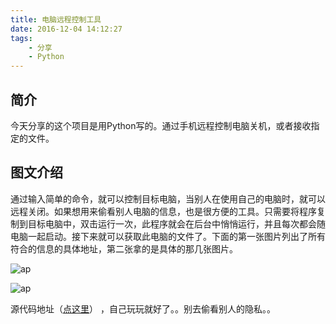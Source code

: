 ```yaml
---
title: 电脑远程控制工具
date: 2016-12-04 14:12:27
tags:
	- 分享
	- Python
---
```


## 简介

今天分享的这个项目是用Python写的。通过手机远程控制电脑关机，或者接收指定的文件。


## 图文介绍

通过输入简单的命令，就可以控制目标电脑，当别人在使用自己的电脑时，就可以远程关闭。如果想用来偷看别人电脑的信息，也是很方便的工具。只需要将程序复制到目标电脑中，双击运行一次，此程序就会在后台中悄悄运行，并且每次都会随电脑一起启动。接下来就可以获取此电脑的文件了。下面的第一张图片列出了所有符合的信息的具体地址，第二张拿的是具体的那几张图片。

![ap](/images/pc2.png)

![ap](/images/pc1.png)


源代码地址（[点这里](https://github.com/renhongl/PCControl)） ，自己玩玩就好了。。别去偷看别人的隐私。。



